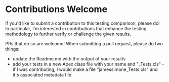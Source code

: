 # Contributions Welcome

If you'd like to submit a contribution to this testing comparison, please do! In particular, I'm interested in contributions that enhance the testing methodology to further verify or challenge the given results.

PRs that do so are welcome! When submitting a pull request, please do two things:

- update the Readme.md with the output of your results
- add your tests in a new Apex class file with your name and "_Tests.cls" - if I was contributing, I would make a file "jamessimone_Tests.cls" and it's associated metadata file.
